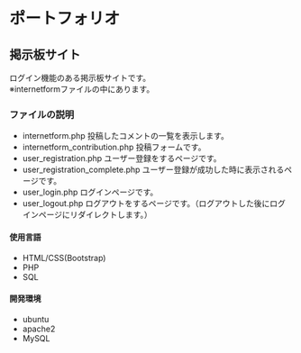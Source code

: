 # ポートフォリオ


## 掲示板サイト
ログイン機能のある掲示板サイトです。  
※internetformファイルの中にあります。

### ファイルの説明
   - internetform.php 投稿したコメントの一覧を表示します。
   - internetform_contribution.php 投稿フォームです。
   - user_registration.php ユーザー登録をするページです。
   - user_registration_complete.php ユーザー登録が成功した時に表示されるページです。
   - user_login.php ログインページです。
   - user_logout.php ログアウトをするページです。（ログアウトした後にログインページにリダイレクトします。）
#### 使用言語
  - HTML/CSS(Bootstrap)
  - PHP
  - SQL
#### 開発環境
  - ubuntu
  - apache2
  - MySQL
